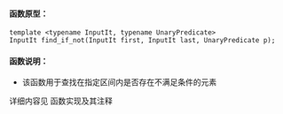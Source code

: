 
#### 函数原型：
```
template <typename InputIt, typename UnaryPredicate>
InputIt find_if_not(InputIt first, InputIt last, UnaryPredicate p);
```

#### 函数说明：
* 该函数用于查找在指定区间内是否存在不满足条件的元素

详细内容见 函数实现及其注释

